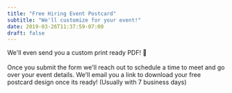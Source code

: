```yaml
---
title: "Free Hiring Event Postcard"
subtitle: "We'll customize for your event!"
date: 2019-03-26T11:37:59-07:00
draft: false
---
```


We'll even send you a custom print ready PDF! 🎁
<br/> <br/>
Once you submit the form we'll reach out to schedule a time to meet and go over your event details. We'll email you a link to download your free postcard design once its ready! (Usually with 7 business days)

